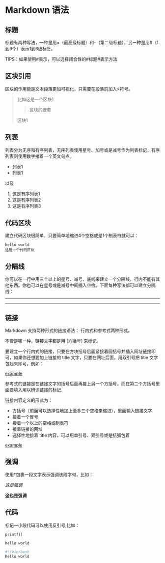 # Markdown 语法

##  标题 
标题有两种写法，一种是用=（最高级标题）和-（第二级标题），另一种是用#（1到6个）表示1到6级标签。

TIPS：如果使用#表示，可以选择闭合性的#标题#表示方法

##  区块引用
区块的作用能是文本段落更加可视化，只需要在段落前加入>符号。

>比如这是一个区块1
>>区块的嵌套
>>
>区块1

## 列表
列表分为无序和有序列表，无序列表使用星号、加号或是减号作为列表标记，有序列表则使用数字接着一个英文句点。

- 列表1
- 列表1

以及

1. 这是有序列表1
2. 这是有序列表2
3. 这是有序列表3

## 代码区块
建立代码区块很简单，只要简单地缩进4个空格或是1个制表符就可以：

    hello world
    这是一个代码区块

## 分隔线
你可以在一行中用三个以上的星号、减号、底线来建立一个分隔线，行内不能有其他东西。你也可以在星号或是减号中间插入空格。下面每种写法都可以建立分隔线：

---
***

## 链接
Markdown 支持两种形式的链接语法： 行内式和参考式两种形式。

不管是哪一种，链接文字都是用 [方括号] 来标记。

要建立一个行内式的链接，只要在方块括号后面紧接着圆括号并插入网址链接即可，如果你还想要加上链接的 title 文字，只要在网址后面，用双引号把 title 文字包起来即可，例如：

[example](www.example.com "这是一个例子")

参考式的链接是在链接文字的括号后面再接上另一个方括号，而在第二个方括号里面要填入用以辨识链接的标记.

链接内容定义的形式为：

- 方括号（前面可以选择性地加上至多三个空格来缩进），里面输入链接文字
- 接着一个冒号
- 接着一个以上的空格或制表符
- 接着链接的网址
- 选择性地接着 title 内容，可以用单引号、双引号或是括弧包着

[example][id]

[id]:www.example.com (这是一个例子)

## 强调
使用*包裹一段文字表示强调该段字句，比如：

*这是强调*

**这也是强调**

## 代码
标记一小段代码可以使用反引号,比如：

`printf()`

```hello world```

```bash
#!/bin/bash
hello world
```